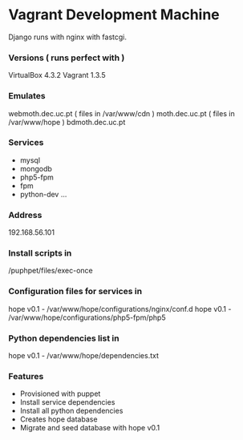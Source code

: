 Vagrant Development Machine
======================

Django runs with nginx with fastcgi. 

### Versions ( runs perfect with )
VirtualBox 4.3.2
Vagrant 1.3.5

### Emulates
webmoth.dec.uc.pt ( files in /var/www/cdn )
moth.dec.uc.pt ( files in /var/www/hope )
bdmoth.dec.uc.pt

### Services
- mysql
- mongodb
- php5-fpm
- fpm
- python-dev
...

### Address
192.168.56.101

### Install scripts in
/puphpet/files/exec-once

### Configuration files for services in
hope v0.1 - /var/www/hope/configurations/nginx/conf.d 
hope v0.1 - /var/www/hope/configurations/php5-fpm/php5

### Python dependencies list in
hope v0.1 - /var/www/hope/dependencies.txt

### Features
- Provisioned with puppet
- Install service dependencies
- Install all python dependencies
- Creates hope database
- Migrate and seed database with hope v0.1
